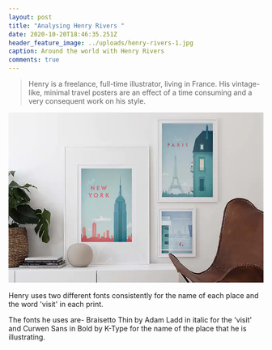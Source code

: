 ```yaml
---
layout: post
title: "Analysing Henry Rivers "
date: 2020-10-20T18:46:35.251Z
header_feature_image: ../uploads/henry-rivers-1.jpg
caption: Around the world with Henry Rivers
comments: true
---
```

> Henry is a freelance, full-time illustrator, living in France. His vintage-like, minimal travel posters are an effect of a time consuming and a very consequent work on his style. 

![](../uploads/henry_rivers_750px.webp)

Henry uses two different fonts consistently for the name of each place and the word 'visit' in each print.

The fonts he uses are- Braisetto Thin by Adam Ladd in italic for the 'visit' and Curwen Sans in Bold by K-Type for the name of the place that he is illustrating.